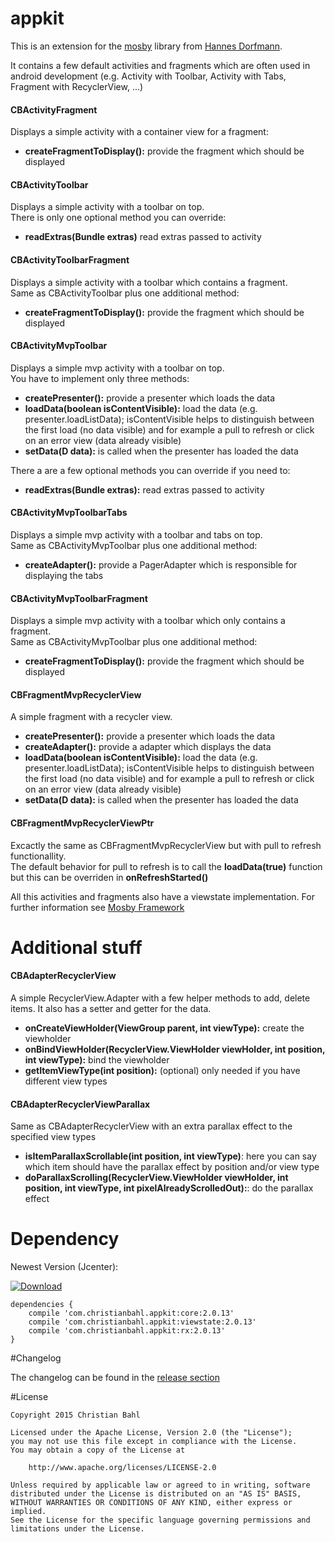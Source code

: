 # appkit
This is an extension for the [mosby](https://github.com/sockeqwe/mosby) library from [Hannes Dorfmann](http://hannesdorfmann.com/).

It contains a few default activities and fragments which are often used in android development (e.g. Activity with Toolbar, Activity with Tabs, Fragment with RecyclerView, ...)

#### CBActivityFragment
Displays a simple activity with a container view for a fragment:

* **createFragmentToDisplay():** provide the fragment which should be displayed

#### CBActivityToolbar
Displays a simple activity with a toolbar on top.<br />
There is only one optional method you can override:

* **readExtras(Bundle extras)** read extras passed to activity

#### CBActivityToolbarFragment
Displays a simple activity with a toolbar which contains a fragment.<br />
Same as CBActivityToolbar plus one additional method:

* **createFragmentToDisplay():** provide the fragment which should be displayed

#### CBActivityMvpToolbar
Displays a simple mvp activity with a toolbar on top.<br/>
You have to implement only three methods:

* **createPresenter():** provide a presenter which loads the data
* **loadData(boolean isContentVisible):** load the data (e.g. presenter.loadListData); isContentVisible helps to distinguish between the first load (no data visible) and for example a pull to refresh or click on an error view (data already visible)
* **setData(D data):** is called when the presenter has loaded the data
 
There a are a few optional methods you can override if you need to:
* **readExtras(Bundle extras):** read extras passed to activity

#### CBActivityMvpToolbarTabs
Displays a simple mvp activity with a toolbar and tabs on top.<br/>
Same as CBActivityMvpToolbar plus one additional method:

* **createAdapter():** provide a PagerAdapter which is responsible for displaying the tabs

#### CBActivityMvpToolbarFragment
Displays a simple mvp activity with a toolbar which only contains a fragment.<br/>
Same as CBActivityMvpToolbar plus one additional method:

* **createFragmentToDisplay():** provide the fragment which should be displayed

#### CBFragmentMvpRecyclerView
A simple fragment with a recycler view.

* **createPresenter():** provide a presenter which loads the data
* **createAdapter():** provide a adapter which displays the data
* **loadData(boolean isContentVisible):** load the data (e.g. presenter.loadListData); isContentVisible helps to distinguish between the first load (no data visible) and for example a pull to refresh or click on an error view (data already visible)
* **setData(D data):** is called when the presenter has loaded the data

#### CBFragmentMvpRecyclerViewPtr
Excactly the same as CBFragmentMvpRecyclerView but with pull to refresh functionallity.<br/>
The default behavior for pull to refresh is to call the **loadData(true)** function but this can be overriden in **onRefreshStarted()**

All this activities and fragments also have a viewstate implementation. For further information see [Mosby Framework](http://hannesdorfmann.com/mosby/)

# Additional stuff

#### CBAdapterRecyclerView
A simple RecyclerView.Adapter with a few helper methods to add, delete items. It also has a setter and getter for the data.

* **onCreateViewHolder(ViewGroup parent, int viewType):** create the viewholder
* **onBindViewHolder(RecyclerView.ViewHolder viewHolder, int position, int viewType):** bind the viewholder
* **getItemViewType(int position):** (optional) only needed if you have different view types

#### CBAdapterRecyclerViewParallax
Same as CBAdapterRecyclerView with an extra parallax effect to the specified view types

* **isItemParallaxScrollable(int position, int viewType)**: here you can say which item should have the parallax effect by position and/or view type
* **doParallaxScrolling(RecyclerView.ViewHolder viewHolder, int position, int viewType, int pixelAlreadyScrolledOut):**: do the parallax effect

# Dependency

Newest Version (Jcenter):

[ ![Download](https://api.bintray.com/packages/bodo1981/maven/appkit/images/download.svg) ](https://bintray.com/bodo1981/maven/appkit/_latestVersion)

    dependencies {
        compile 'com.christianbahl.appkit:core:2.0.13'
        compile 'com.christianbahl.appkit:viewstate:2.0.13'
        compile 'com.christianbahl.appkit:rx:2.0.13'
    }

#Changelog

The changelog can be found in the [release section](https://github.com/Bodo1981/appkit/releases)

#License

    Copyright 2015 Christian Bahl

    Licensed under the Apache License, Version 2.0 (the "License");
    you may not use this file except in compliance with the License.
    You may obtain a copy of the License at

        http://www.apache.org/licenses/LICENSE-2.0

    Unless required by applicable law or agreed to in writing, software
    distributed under the License is distributed on an "AS IS" BASIS,
    WITHOUT WARRANTIES OR CONDITIONS OF ANY KIND, either express or implied.
    See the License for the specific language governing permissions and
    limitations under the License.
